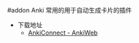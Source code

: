 #addon 
Anki 常用的用于自动生成卡片的插件
- 下载地址
	- [AnkiConnect - AnkiWeb](https://ankiweb.net/shared/info/2055492159)
